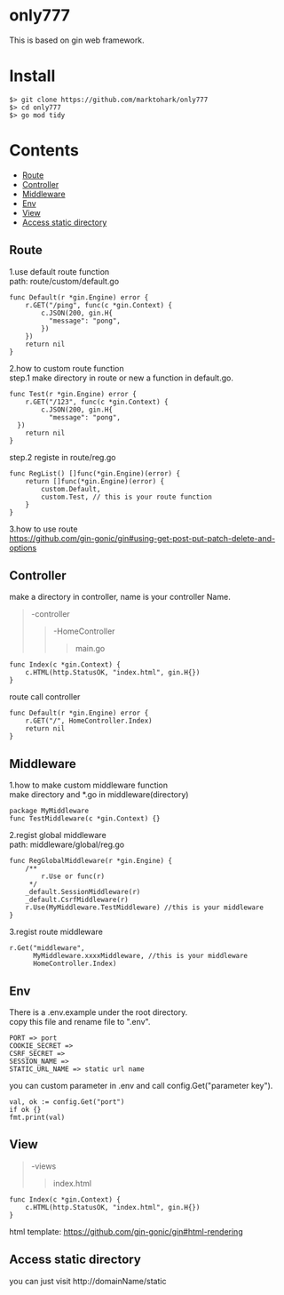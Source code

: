 # only777
This is based on gin web framework.

# Install
```
$> git clone https://github.com/marktohark/only777 
$> cd only777
$> go mod tidy
```

# Contents
- [Route](#Route)
- [Controller](#Controller)
- [Middleware](#Middleware)
- [Env](#Env)
- [View](#View)
- [Access static directory](#access-static-directory)

## Route
1.use default route function   
path: route/custom/default.go
```
func Default(r *gin.Engine) error {
    r.GET("/ping", func(c *gin.Context) {
        c.JSON(200, gin.H{
          "message": "pong",
        })
    })
    return nil
}
```
2.how to custom route function   
step.1 make directory in route or new a function in default.go.
```
func Test(r *gin.Engine) error {
	r.GET("/123", func(c *gin.Context) {
        c.JSON(200, gin.H{
          "message": "pong",
  })
	return nil
}
```
step.2 registe in route/reg.go
```
func RegList() []func(*gin.Engine)(error) {
	return []func(*gin.Engine)(error) {
		custom.Default,
		custom.Test, // this is your route function
	}
}
```
3.how to use route   
https://github.com/gin-gonic/gin#using-get-post-put-patch-delete-and-options
## Controller
make a directory in controller, name is your controller Name.   
>-controller   
>>-HomeController   
>>>main.go   
```
func Index(c *gin.Context) {
	c.HTML(http.StatusOK, "index.html", gin.H{})
}
```

route call controller   
```
func Default(r *gin.Engine) error {
	r.GET("/", HomeController.Index)
	return nil
}
```
## Middleware
1.how to make custom middleware function   
make directory and *.go in middleware(directory)
```
package MyMiddleware
func TestMiddleware(c *gin.Context) {}
```
2.regist global middleware   
path: middleware/global/reg.go
```
func RegGlobalMiddleware(r *gin.Engine) {
	/**
		r.Use or func(r)
	 */
	_default.SessionMiddleware(r)
	_default.CsrfMiddleware(r)
	r.Use(MyMiddleware.TestMiddleware) //this is your middleware
}
```
3.regist route middleware   
```
r.Get("middleware", 
      MyMiddleware.xxxxMiddleware, //this is your middleware
      HomeController.Index)
```
## Env
There is a .env.example under the root directory.   
copy this file and rename file to ".env".
```
PORT => port
COOKIE_SECRET => 
CSRF_SECRET => 
SESSION_NAME => 
STATIC_URL_NAME => static url name
```
you can custom parameter in .env and call config.Get("parameter key").
```
val, ok := config.Get("port")
if ok {}
fmt.print(val)
```
## View
>-views
>>index.html
```
func Index(c *gin.Context) {
	c.HTML(http.StatusOK, "index.html", gin.H{})
}
```
html template:
https://github.com/gin-gonic/gin#html-rendering

## Access static directory
you can just visit http://domainName/static
